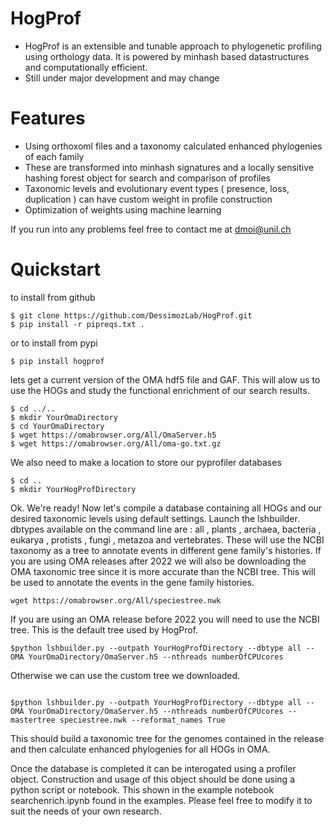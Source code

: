 # HogProf
  - HogProf is an extensible and tunable approach to phylogenetic profiling using orthology data. It is powered by minhash based datastructures and computationally efficient.
  - Still under major development and may change

# Features

  - Using orthoxoml files and a taxonomy calculated enhanced phylogenies of each family
  - These are transformed into minhash signatures and a locally sensitive hashing forest object for search and comparison of profiles
  - Taxonomic levels and evolutionary event types ( presence, loss, duplication ) can have custom weight in profile construction
  - Optimization of weights using machine learning

If you run into any problems feel free to contact me at [dmoi@unil.ch](dmoi@unil.ch)

# Quickstart

to install from github
```
$ git clone https://github.com/DessimozLab/HogProf.git
$ pip install -r pipreqs.txt .
```
or to install from pypi
```
$ pip install hogprof
```


lets get a current version of the OMA hdf5 file and GAF. This will alow us to use the HOGs and study the functional enrichment of our search results.

```
$ cd ../..
$ mkdir YourOmaDirectory
$ cd YourOmaDirectory
$ wget https://omabrowser.org/All/OmaServer.h5
$ wget https://omabrowser.org/All/oma-go.txt.gz
```

We also need to make a location to store our pyprofiler databases

```
$ cd ..
$ mkdir YourHogProfDirectory
```

Ok. We're ready! Now let's compile a database containing all HOGs and our desired taxonomic levels using default settings. Launch the lshbuilder.
dbtypes available on the command line are : all , plants , archaea, bacteria , eukarya , protists , fungi , metazoa and vertebrates. These will use the NCBI taxonomy as a tree to annotate events in different gene family's histories.
If you are using OMA releases after 2022 we will also be downloading the OMA taxonomic tree since it is more accurate than the NCBI tree. This will be used to annotate the events in the gene family histories.

```
wget https://omabrowser.org/All/speciestree.nwk

```

If you are using an OMA release before 2022 you will need to use the NCBI tree. This is the default tree used by HogProf.



```
$python lshbuilder.py --outpath YourHogProfDirectory --dbtype all --OMA YourOmaDirectory/OmaServer.h5 --nthreads numberOfCPUcores         

```

Otherwise we can use the custom tree we downloaded.

``` 

$python lshbuilder.py --outpath YourHogProfDirectory --dbtype all --OMA YourOmaDirectory/OmaServer.h5 --nthreads numberOfCPUcores --mastertree speciestree.nwk --reformat_names True

```

This should build a taxonomic tree for the genomes contained in the release and then calculate enhanced phylogenies for all HOGs in OMA.

Once the database is completed it can be interogated using a profiler object. Construction and usage of this object should be done using a python script or notebook. This shown in the example notebook searchenrich.ipynb found in the examples. Please feel free to modify it to suit the needs of your own research.

